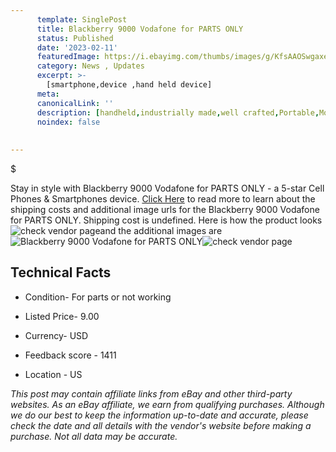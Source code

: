 ```yaml
---
      template: SinglePost
      title: Blackberry 9000 Vodafone for PARTS ONLY
      status: Published
      date: '2023-02-11'
      featuredImage: https://i.ebayimg.com/thumbs/images/g/KfsAAOSwgaxeZBMq/s-l225.jpg
      category: News , Updates
      excerpt: >-
        [smartphone,device ,hand held device]
      meta:
      canonicalLink: ''
      description: [handheld,industrially made,well crafted,Portable,Mobile,Compact,Convenient,Lightweight,Maneuverable,Man-portable,Miniature,Carriable,Hand-held,Light,Holdable,Transportable,Mobile device,Pocket-sized,On-the-go,Wireless,Cordless,Compact size,Convenient size, smartphone,device ,hand held device]
      noindex: false
      
        
---
```

$

Stay in style with Blackberry 9000 Vodafone for PARTS ONLY - a 5-star Cell Phones & Smartphones device. [Click Here](https://www.ebay.com/itm/133354554572?hash=item1f0c8d04cc%3Ag%3AKfsAAOSwgaxeZBMq&mkevt=1&mkcid=1&mkrid=711-53200-19255-0&campid=%253CePNCampaignId%253E&customid=%253CreferenceId%253E&toolid=10049) to read more to learn about the shipping costs and additional image urls for the Blackberry 9000 Vodafone for PARTS ONLY. Shipping cost is undefined. Here is how the product looks ![check vendor page](https://i.ebayimg.com/thumbs/images/g/KfsAAOSwgaxeZBMq/s-l225.jpg)and the additional images are![Blackberry 9000 Vodafone for PARTS ONLY](https://i.ebayimg.com/images/g/KfsAAOSwgaxeZBMq/s-l1600.jpg)![check vendor page](https://origin-galleryplus.ebayimg.com/ws/web/133354554572_2_0_1/225x225.jpg,https://origin-galleryplus.ebayimg.com/ws/web/133354554572_3_0_1/225x225.jpg,https://origin-galleryplus.ebayimg.com/ws/web/133354554572_4_0_1/225x225.jpg,https://origin-galleryplus.ebayimg.com/ws/web/133354554572_5_0_1/225x225.jpg,https://origin-galleryplus.ebayimg.com/ws/web/133354554572_6_0_1/225x225.jpg,https://origin-galleryplus.ebayimg.com/ws/web/133354554572_7_0_1/225x225.jpg,https://origin-galleryplus.ebayimg.com/ws/web/133354554572_8_0_1/225x225.jpg,https://origin-galleryplus.ebayimg.com/ws/web/133354554572_9_0_1/225x225.jpg,https://origin-galleryplus.ebayimg.com/ws/web/133354554572_10_0_1/225x225.jpg)



 ## Technical Facts 



     
      

 - Condition- For parts or not working 


      

 - Listed Price- 9.00 


      

 - Currency- USD 


      

 - Feedback score - 1411 


      

 - Location - US 


      
      

 *_This post may contain affiliate links from eBay and other third-party websites. As an eBay affiliate, we earn from qualifying purchases. Although we do our best to keep the information up-to-date and accurate, please check the date and all details with the vendor's website before making a purchase. Not all data may be accurate._*






